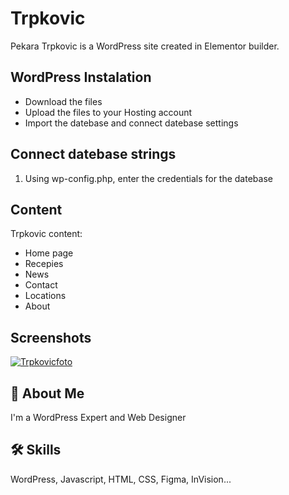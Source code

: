 
# Trpkovic

Pekara Trpkovic is a WordPress site created in Elementor builder.


## WordPress Instalation

* Download the files
* Upload the files to your Hosting account
* Import the datebase and connect datebase settings

## Connect datebase strings 
1. Using wp-config.php, enter the credentials for the datebase

## Content

Trpkovic content:

* Home page
* Recepies
* News
* Contact
* Locations
* About 




## Screenshots

[![Trpkovicfoto](https://i.im.ge/2022/09/12/OeHaTX.Trpkovicfoto.jpg)](https://im.ge/i/OeHaTX)


## 🚀 About Me
I'm a WordPress Expert and Web Designer


## 🛠 Skills
WordPress,
Javascript, HTML, CSS, Figma, InVision...

